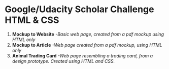 # Google/Udacity Scholar Challenge HTML & CSS

1. **Mockup to Website** _-Basic web page, created from a pdf mockup using HTML only_
2. **Mockup to Article** _-Web page created from a pdf mockup, using HTML only_
3. **Animal Trading Card** _-Web page resembling a trading card, from a design prototype. Created using HTML and CSS._
